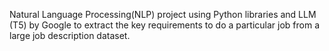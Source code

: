 Natural Language Processing(NLP) project using Python libraries and LLM (T5) by Google to extract the key requirements to do a particular job from a large job description dataset.
